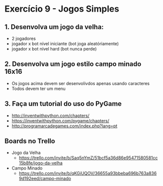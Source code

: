 # Exercício 9 - Jogos Simples

## 1. Desenvolva um jogo da velha:
- 2 jogadores
- jogador x bot nível iniciante (bot joga aleatóriamente)
- jogador x bot nível hard (bot nunca perde)

## 2. Desenvolva um jogo estilo campo minado 16x16

- Os jogos acima devem ser desenvolivdos apenas usando caracteres
- Todos devem ter um menu

## 3. Faça um tutorial do uso do PyGame
- http://inventwithpython.com/chapters/
- https://inventwithpython.com/pygame/chapters/
- http://programarcadegames.com/index.php?lang=pt

## Boards no Trello
- Jogo da Velha
    - https://trello.com/invite/b/Saq5nYmZ/51bcf5a36d86e95471580581cc15b8fe/jogo-da-velha
- Campo Minado
    - https://trello.com/invite/b/qKGiUQOV/36655a93bbeba696b763a8369d192eed/campo-minado
